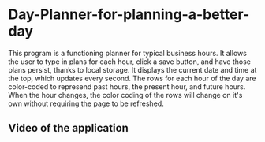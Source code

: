 # Day-Planner-for-planning-a-better-day
This program is a functioning planner for typical business hours.  It allows the user to type in plans for each hour, click a save button, and have those plans persist, thanks to local storage.  It displays the current date and time at the top, which updates every second. The rows for each hour of the day are color-coded to represend past hours, the present hour, and future hours.  When the hour changes, the color coding of the rows will change on it's own without requiring the page to be refreshed.  

## Video of the application



